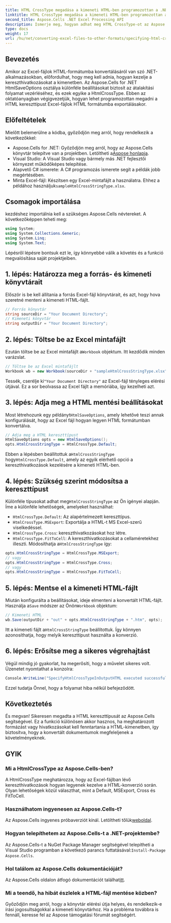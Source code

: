 ```yaml
---
title: HTML CrossType megadása a kimeneti HTML-ben programozottan a .NET-ben
linktitle: HTML CrossType megadása a kimeneti HTML-ben programozottan a .NET-ben
second_title: Aspose.Cells .NET Excel Processing API
description: Ismerje meg, hogyan adhat meg HTML CrossType-ot az Aspose.Cells for .NET-ben. Kövesse lépésenkénti oktatóanyagunkat az Excel-fájlok precíz HTML-formátumba konvertálásához.
type: docs
weight: 17
url: /hu/net/converting-excel-files-to-other-formats/specifying-html-crosstype-in-output-html/
---
```

## Bevezetés
Amikor az Excel-fájlok HTML-formátumba konvertálásáról van szó .NET-alkalmazásokban, előfordulhat, hogy meg kell adnia, hogyan kezelje a kereszthivatkozásokat a kimenetben. Az Aspose.Cells for .NET HtmlSaveOptions osztálya különféle beállításokat biztosít az átalakítási folyamat vezérléséhez, és ezek egyike a HtmlCrossType. Ebben az oktatóanyagban végigvezetjük, hogyan lehet programozottan megadni a HTML kereszttípust Excel-fájlok HTML formátumba exportálásakor. 
## Előfeltételek
Mielőtt belemerülne a kódba, győződjön meg arról, hogy rendelkezik a következőkkel:
-  Aspose.Cells for .NET: Győződjön meg arról, hogy az Aspose.Cells könyvtár telepítve van a projektben. Letöltheti a[Aspose honlapja](https://releases.aspose.com/cells/net/).
- Visual Studio: A Visual Studio vagy bármely más .NET fejlesztői környezet működőképes telepítése.
- Alapvető C# ismerete: A C# programozás ismerete segít a példák jobb megértésében.
-  Minta Excel-fájl: Készítsen egy Excel-mintafájlt a használatra. Ehhez a példához használjuk`sampleHtmlCrossStringType.xlsx`.
## Csomagok importálása
kezdéshez importálnia kell a szükséges Aspose.Cells névtereket. A következőképpen teheti meg:
```csharp
using System;
using System.Collections.Generic;
using System.Linq;
using System.Text;
```
Lépésről lépésre bontsuk ezt le, így könnyebbé válik a követés és a funkció megvalósítása saját projektjeiben.
## 1. lépés: Határozza meg a forrás- és kimeneti könyvtárait
Először is be kell állítania a forrás Excel-fájl könyvtárait, és azt, hogy hova szeretné menteni a kimeneti HTML-fájlt.
```csharp
// Forrás könyvtár
string sourceDir = "Your Document Directory";
// Kimeneti könyvtár
string outputDir = "Your Document Directory";
```
## 2. lépés: Töltse be az Excel mintafájlt
 Ezután töltse be az Excel mintafájlt a`Workbook` objektum. Itt kezdődik minden varázslat.
```csharp
// Töltse be az Excel mintafájlt
Workbook wb = new Workbook(sourceDir + "sampleHtmlCrossStringType.xlsx");
```
 Tessék, cserélje ki`"Your Document Directory"` az Excel-fájl tényleges elérési útjával. Ez a sor beolvassa az Excel fájlt a memóriába, így kezelheti azt.
## 3. lépés: Adja meg a HTML mentési beállításokat
 Most létrehozunk egy példányt`HtmlSaveOptions`, amely lehetővé teszi annak konfigurálását, hogy az Excel fájl hogyan legyen HTML formátumban konvertálva.
```csharp
// Adja meg a HTML kereszttípust
HtmlSaveOptions opts = new HtmlSaveOptions();
opts.HtmlCrossStringType = HtmlCrossType.Default;
```
 Ebben a lépésben beállítottuk a`HtmlCrossStringType` hogy`HtmlCrossType.Default`, amely az egyik elérhető opció a kereszthivatkozások kezelésére a kimeneti HTML-ben.
## 4. lépés: Szükség szerint módosítsa a kereszttípust
 Különféle típusokat adhat meg`HtmlCrossStringType` az Ön igényei alapján. Íme a különféle lehetőségek, amelyeket használhat:
- `HtmlCrossType.Default`: Az alapértelmezett kereszttípus.
- `HtmlCrossType.MSExport`: Exportálja a HTML-t MS Excel-szerű viselkedéssel.
- `HtmlCrossType.Cross`: kereszthivatkozásokat hoz létre.
- `HtmlCrossType.FitToCell`: A kereszthivatkozásokat a cellaméretekhez illeszti.
 Módosíthatja a`HtmlCrossStringType` így:
```csharp
opts.HtmlCrossStringType = HtmlCrossType.MSExport;
// vagy
opts.HtmlCrossStringType = HtmlCrossType.Cross;
// vagy
opts.HtmlCrossStringType = HtmlCrossType.FitToCell;
```
## 5. lépés: Mentse el a kimeneti HTML-fájlt
 Miután konfigurálta a beállításokat, ideje elmenteni a konvertált HTML-fájlt. Használja a`Save` módszer az Önön`Workbook` objektum:
```csharp
// Kimeneti HTML
wb.Save(outputDir + "out" + opts.HtmlCrossStringType + ".htm", opts);
```
 Itt a kimeneti fájlt a`HtmlCrossStringType` beállítottuk. Így könnyen azonosíthatja, hogy melyik kereszttípust használta a konverzió.
## 6. lépés: Erősítse meg a sikeres végrehajtást
Végül mindig jó gyakorlat, ha megerősíti, hogy a művelet sikeres volt. Üzenetet nyomtathat a konzolra:
```csharp
Console.WriteLine("SpecifyHtmlCrossTypeInOutputHTML executed successfully.\r\n");
```
Ezzel tudatja Önnel, hogy a folyamat hiba nélkül befejeződött.
## Következtetés
És megvan! Sikeresen megadta a HTML kereszttípusát az Aspose.Cells segítségével. Ez a funkció különösen akkor hasznos, ha meghatározott formázást vagy hivatkozásokat kell fenntartania a HTML-kimenetben, így biztosítva, hogy a konvertált dokumentumok megfeleljenek a követelményeknek.
## GYIK
### Mi a HtmlCrossType az Aspose.Cells-ben?  
A HtmlCrossType meghatározza, hogy az Excel-fájlban lévő kereszthivatkozások hogyan legyenek kezelve a HTML-konverzió során. Olyan lehetőségek közül választhat, mint a Default, MSExport, Cross és FitToCell.
### Használhatom ingyenesen az Aspose.Cells-t?  
 Az Aspose.Cells ingyenes próbaverziót kínál. Letöltheti tőlük[weboldal](https://releases.aspose.com/).
### Hogyan telepíthetem az Aspose.Cells-t a .NET-projektembe?  
 Az Aspose.Cells-t a NuGet Package Manager segítségével telepítheti a Visual Studio programban a következő parancs futtatásával:`Install-Package Aspose.Cells`.
### Hol találom az Aspose.Cells dokumentációját?  
 Az Aspose.Cells oldalon átfogó dokumentációt találhat[itt](https://reference.aspose.com/cells/net/).
### Mi a teendő, ha hibát észlelek a HTML-fájl mentése közben?  
Győződjön meg arról, hogy a könyvtár elérési útja helyes, és rendelkezik-e írási jogosultságokkal a kimeneti könyvtárhoz. Ha a probléma továbbra is fennáll, keresse fel az Aspose támogatási fórumát segítségért.